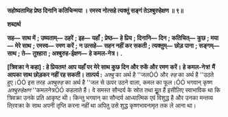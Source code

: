 **सहोष्यतामिह प्रेष्ठ दिनानि कतिचिन्मया ।** **रमस्व नोत्सहे त्यक्तुं सङ्गं तेऽश्बुरुहेक्षण ॥ ९॥** 

**शब्दार्थ** 

**सह—** **साथ में** **; उष्यताम्—** **ठहरें** **; इह—** **यहाँ** **; प्रेष्ठ—** **हे प्रिय** **; दिनानि—** **दिन** **; कतिचित्—** **कुछ** **; मया—** **मेरे साथ** **; रमस्व—** **रमण** **करें** **; न उत्सहे—** **सहन नहीं कर सकती** **; त्यक्तुम्—** **छोड़ पाना** **; सङ्गम्—** **साथ** **; ते—** **तुश्हारा** **; अश्बुरुह-ईक्षण—** **हे कमल-नेत्र।** **.** 

**[त्रिवक्रा ने कहा] : हे प्रियतम! आप यहाँ पर मेरे साथ कुछ दिन और रुकें और रमण करें।** **हे कमल-नेत्र! मैं आपका साथ छोड़कर नहीं रह सकती।** **तात्पर्य :** *अश्बु* का अर्थ है ''जलÓÓ और *रुह* का अर्थ है ''उठते हुए।ÓÓ इस तरह *अश्बुरुह* का अर्थ है ''जल से ऊपर उठने वाला, कमल का फूल।ÓÓ भगवान् कृष्ण *अश्बुरुहेक्षण* ''कमलनेत्रÓÓ कहलाते हैं। वे समस्त सौन्दर्य के स्रोत तथा मूॢत हैं इसीलिए स्वाभाविक था कि त्रिवक्रा उनके प्रति आकृष्ट थी। किन्तु भगवान् का सौन्दर्य आध्यात्मिक एवं विशुद्ध है और उनका मन्तव्य ति्रवक्रा के साथ अपनी तृप्ति करना नहीं था अपितु उसे शुद्ध कृष्णभावनामृत तक ले आना था।  